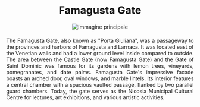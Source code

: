 <!-- Use the following commented lines to include monument coordinates and attributes (leave empty lines if the monument has no additional info)
35.174167 33.370833
Historical monument, Venetian walls, Old town, Cultural centre, Medieval gate
Accessible, Artistic activities, Educational events
A passageway to the provinces.
 -->

<h1 align="center">Famagusta Gate</h1>

<center>
  <img src="https://upload.wikimedia.org/wikipedia/commons/thumb/7/7e/Nicosia_01-2017_img08_Famagusta_Gate.jpg/800px-Nicosia_01-2017_img08_Famagusta_Gate.jpg" alt="Immagine principale">
</center>


<p align="justify" style="margin-top:20px;margin-bottom:20px;">
    The Famagusta Gate, also known as "Porta Giuliana", was a passageway to the provinces and harbors of Famagusta and Larnaca. It was located east of the Venetian walls and had a lower ground level inside compared to outside. The area between the Castle Gate (now Famagusta Gate) and the Gate of Saint Dominic was famous for its gardens with lemon trees, vineyards, pomegranates, and date palms. 
Famagusta Gate's impressive facade boasts an arched door, oval windows, and marble lintels. Its interior features a central chamber with a spacious vaulted passage, flanked by two parallel guard chambers. Today, the gate serves as the Nicosia Municipal Cultural Centre for lectures, art exhibitions, and various artistic activities.
</p>

